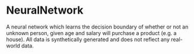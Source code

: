 # NeuralNetwork
A neural network which learns the decision boundary of whether or not an unknown person, given age and salary will purchase a product (e.g. a house). All data is synthetically generated and does not reflect any real-world data.
